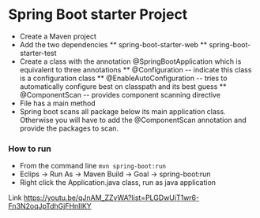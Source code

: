 # Spring Boot starter Project

* Create a Maven project
* Add the two dependencies 
	** spring-boot-starter-web
	** spring-boot-starter-test
* Create a class with the annotation @SpringBootApplication which is equivalent to three annotations
	** @Configuration -- indicate this class is a configuration class
	** @EnableAutoConfiguration -- tries to automatically configure best on classpath and its best guess
	** @ComponentScan -- provides component scanning directive
* File has a main method
* Spring boot scans all package below its main application class. Otherwise you will have to add the @ComponentScan annotation and provide the packages to scan.

### How to run

* From the command line `mvn spring-boot:run`
* Eclips -> Run As -> Maven Build -> Goal -> spring-boot:run
* Right click the Application.java class, run as java application

Link
https://youtu.be/qJnAM_ZZvWA?list=PLGDwUiT1wr6-Fn3N2oqJpTdhGjFHnIIKY


	